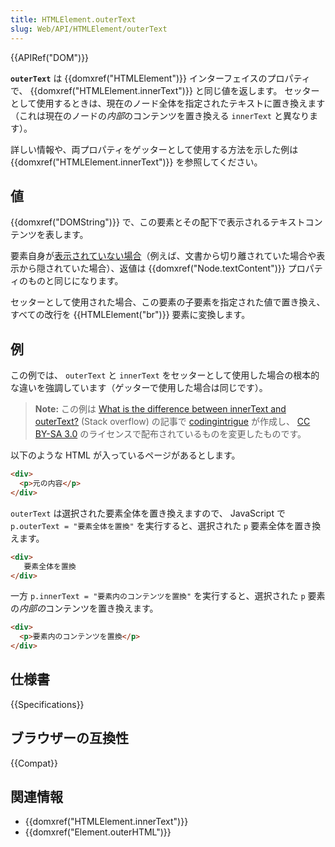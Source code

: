 ```yaml
---
title: HTMLElement.outerText
slug: Web/API/HTMLElement/outerText
---
```


{{APIRef("DOM")}}

**`outerText`** は {{domxref("HTMLElement")}} インターフェイスのプロパティで、 {{domxref("HTMLElement.innerText")}} と同じ値を返します。
セッターとして使用するときは、現在のノード全体を指定されたテキストに置き換えます（これは現在のノードの*内部*のコンテンツを置き換える `innerText` と異なります）。

詳しい情報や、両プロパティをゲッターとして使用する方法を示した例は {{domxref("HTMLElement.innerText")}} を参照してください。

## 値

{{domxref("DOMString")}} で、この要素とその配下で表示されるテキストコンテンツを表します。

要素自身が[表示されていない場合](https://html.spec.whatwg.org/multipage/rendering.html#being-rendered)（例えば、文書から切り離されていた場合や表示から隠されていた場合）、返値は {{domxref("Node.textContent")}} プロパティのものと同じになります。

セッターとして使用された場合、この要素の子要素を指定された値で置き換え、すべての改行を {{HTMLElement("br")}} 要素に変換します。

## 例

この例では、 `outerText` と `innerText` をセッターとして使用した場合の根本的な違いを強調しています（ゲッターで使用した場合は同じです）。

> **Note:** この例は [What is the difference between innerText and outerText?](https://stackoverflow.com/questions/18481382/what-is-the-difference-between-innertext-and-outertext/18481435#18481435) (Stack overflow) の記事で [codingintrigue](https://stackoverflow.com/users/571194/codingintrigue) が作成し、 [CC BY-SA 3.0](https://creativecommons.org/licenses/by-sa/3.0/) のライセンスで配布されているものを変更したものです。

以下のような HTML が入っているページがあるとします。

```html
<div>
  <p>元の内容</p>
</div>
```

`outerText` は選択された要素全体を置き換えますので、 JavaScript で `p.outerText = "要素全体を置換"` を実行すると、選択された `p` 要素全体を置き換えます。

```html
<div>
   要素全体を置換
</div>
```

一方 `p.innerText = "要素内のコンテンツを置換"` を実行すると、選択された `p` 要素の*内部の*コンテンツを置き換えます。

```html
<div>
  <p>要素内のコンテンツを置換</p>
</div>
```

## 仕様書

{{Specifications}}

## ブラウザーの互換性

{{Compat}}

## 関連情報

- {{domxref("HTMLElement.innerText")}}
- {{domxref("Element.outerHTML")}}

